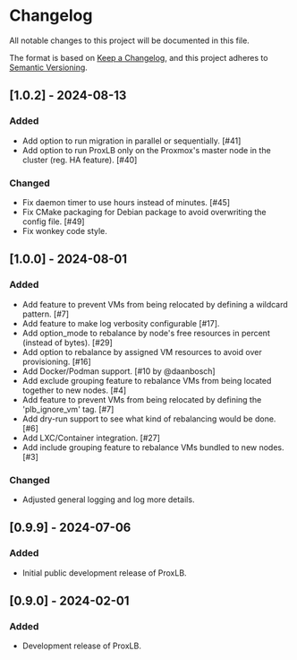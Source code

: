 # Changelog

All notable changes to this project will be documented in this file.

The format is based on [Keep a Changelog](https://keepachangelog.com/en/1.0.0/),
and this project adheres to [Semantic Versioning](https://semver.org/spec/v2.0.0.html).


## [1.0.2] - 2024-08-13

### Added

- Add option to run migration in parallel or sequentially. [#41]
- Add option to run ProxLB only on the Proxmox's master node in the cluster (reg. HA feature). [#40]

### Changed

- Fix daemon timer to use hours instead of minutes. [#45]
- Fix CMake packaging for Debian package to avoid overwriting the config file. [#49]
- Fix wonkey code style.


## [1.0.0] - 2024-08-01

### Added

- Add feature to prevent VMs from being relocated by defining a wildcard pattern. [#7]
- Add feature to make log verbosity configurable [#17].
- Add option_mode to rebalance by node's free resources in percent (instead of bytes). [#29]
- Add option to rebalance by assigned VM resources to avoid over provisioning. [#16]
- Add Docker/Podman support. [#10 by @daanbosch]
- Add exclude grouping feature to rebalance VMs from being located together to new nodes. [#4]
- Add feature to prevent VMs from being relocated by defining the 'plb_ignore_vm' tag. [#7]
- Add dry-run support to see what kind of rebalancing would be done. [#6]
- Add LXC/Container integration. [#27]
- Add include grouping feature to rebalance VMs bundled to new nodes. [#3]

### Changed

- Adjusted general logging and log more details.


## [0.9.9] - 2024-07-06

### Added

- Initial public development release of ProxLB.


## [0.9.0] - 2024-02-01

### Added

- Development release of ProxLB.
